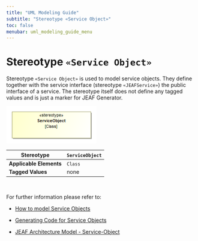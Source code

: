 ```yaml
---
title: "UML Modeling Guide"
subtitle: "Stereotype «Service Object»"
toc: false
menubar: uml_modeling_guide_menu
---
```


# Stereotype `«Service Object»`

Stereotype `«Service Object»` is used to model service objects. They define together with the service interface (stereotype `«JEAFService»`) the public interface of a service. The stereotype itself does not define any tagged values and is just a marker for JEAF Generator.

![Service Object](/images/jmm_service_object.png)

| **Stereotype**          | `ServiceObject` |
| ----------------------- | --------------- |
| **Applicable Elements** | `Class`         |
| **Tagged Values**       | none            |

<br>

For further information please refer to:

- [How to model Service Objects](../../how-to-model-service-objects)

- [Generating Code for Service Objects](/developer-guide/code-for-jeaf-services)

- [JEAF Architecture Model - Service-Object](https://anaptecs.atlassian.net/wiki/spaces/JEAF/pages/515276970/JEAF+Architecture+Model#Service-Object)
